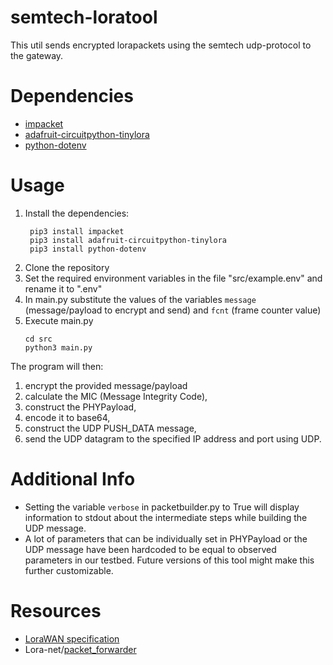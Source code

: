 # semtech-loratool
This util sends encrypted lorapackets using the semtech udp-protocol to the gateway. 


# Dependencies
- [impacket](https://github.com/SecureAuthCorp/impacket)
- [adafruit-circuitpython-tinylora](https://github.com/adafruit/Adafruit_CircuitPython_TinyLoRa)
- [python-dotenv](https://github.com/theskumar/python-dotenv)

# Usage
1. Install the dependencies: 
   ```
    pip3 install impacket
    pip3 install adafruit-circuitpython-tinylora
    pip3 install python-dotenv
    ```
2. Clone the repository
3. Set the required environment variables in the file "src/example.env" and rename it to ".env"
4. In main.py substitute the values of the variables `message` (message/payload to encrypt and send) and `fcnt` (frame counter value)
5. Execute main.py
    ```
    cd src
    python3 main.py
    ```


The program will then:
1. encrypt the provided message/payload
2. calculate the MIC (Message Integrity Code),
3. construct the PHYPayload,
4. encode it to base64,
5. construct the UDP PUSH_DATA message,
6. send the UDP datagram to the specified IP address and port using UDP.

# Additional Info

- Setting the variable `verbose` in packetbuilder.py to True will display information to stdout about the intermediate steps while building the UDP message.
- A lot of parameters that can be individually set in PHYPayload or the UDP message have been hardcoded to be equal to observed parameters in our testbed. Future versions of this tool might make this further customizable. 

# Resources
- [LoraWAN specification](https://lora-alliance.org/wp-content/uploads/2020/11/lorawantm_specification_-v1.1.pdf)
- Lora-net/[packet_forwarder](https://github.com/Lora-net/packet_forwarder/)